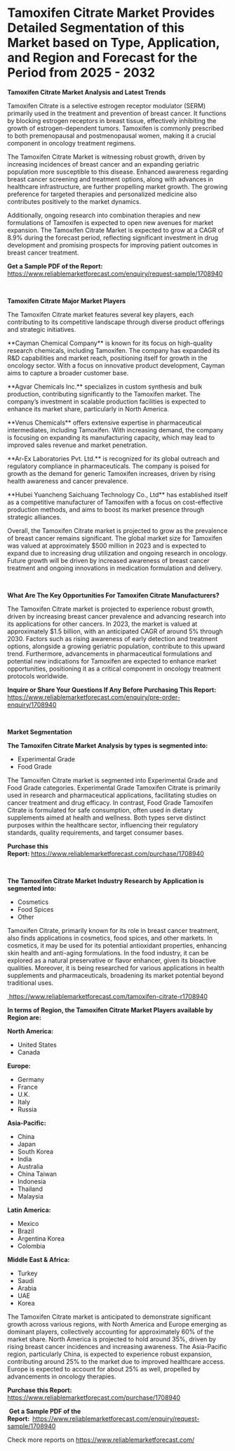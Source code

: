 <p><h1>Tamoxifen Citrate Market Provides Detailed Segmentation of this Market based on Type, Application, and Region and Forecast for the Period from 2025 - 2032</h1></p><p><strong>Tamoxifen Citrate Market Analysis and Latest Trends</strong></p>
<p><p>Tamoxifen Citrate is a selective estrogen receptor modulator (SERM) primarily used in the treatment and prevention of breast cancer. It functions by blocking estrogen receptors in breast tissue, effectively inhibiting the growth of estrogen-dependent tumors. Tamoxifen is commonly prescribed to both premenopausal and postmenopausal women, making it a crucial component in oncology treatment regimens.</p><p>The Tamoxifen Citrate Market is witnessing robust growth, driven by increasing incidences of breast cancer and an expanding geriatric population more susceptible to this disease. Enhanced awareness regarding breast cancer screening and treatment options, along with advances in healthcare infrastructure, are further propelling market growth. The growing preference for targeted therapies and personalized medicine also contributes positively to the market dynamics.</p><p>Additionally, ongoing research into combination therapies and new formulations of Tamoxifen is expected to open new avenues for market expansion. The Tamoxifen Citrate Market is expected to grow at a CAGR of 8.9% during the forecast period, reflecting significant investment in drug development and promising prospects for improving patient outcomes in breast cancer treatment.</p></p>
<p><strong>Get a Sample PDF of the Report:&nbsp;</strong> <a href="https://www.reliablemarketforecast.com/enquiry/request-sample/1708940?utm_campaign=2251&utm_medium=2&utm_source=Github&utm_content=ia&utm_term=30012025&utm_id=tamoxifen-citrate">https://www.reliablemarketforecast.com/enquiry/request-sample/1708940</a></p>
<p>&nbsp;</p>
<p><strong>Tamoxifen Citrate Major Market Players</strong></p>
<p><p>The Tamoxifen Citrate market features several key players, each contributing to its competitive landscape through diverse product offerings and strategic initiatives.</p><p>**Cayman Chemical Company** is known for its focus on high-quality research chemicals, including Tamoxifen. The company has expanded its R&D capabilities and market reach, positioning itself for growth in the oncology sector. With a focus on innovative product development, Cayman aims to capture a broader customer base.</p><p>**Agvar Chemicals Inc.** specializes in custom synthesis and bulk production, contributing significantly to the Tamoxifen market. The company’s investment in scalable production facilities is expected to enhance its market share, particularly in North America.</p><p>**Venus Chemicals** offers extensive expertise in pharmaceutical intermediates, including Tamoxifen. With increasing demand, the company is focusing on expanding its manufacturing capacity, which may lead to improved sales revenue and market penetration.</p><p>**Ar-Ex Laboratories Pvt. Ltd.** is recognized for its global outreach and regulatory compliance in pharmaceuticals. The company is poised for growth as the demand for generic Tamoxifen increases, driven by rising health awareness and cancer prevalence.</p><p>**Hubei Yuancheng Saichuang Technology Co., Ltd** has established itself as a competitive manufacturer of Tamoxifen with a focus on cost-effective production methods, and aims to boost its market presence through strategic alliances.</p><p>Overall, the Tamoxifen Citrate market is projected to grow as the prevalence of breast cancer remains significant. The global market size for Tamoxifen was valued at approximately $500 million in 2023 and is expected to expand due to increasing drug utilization and ongoing research in oncology. Future growth will be driven by increased awareness of breast cancer treatment and ongoing innovations in medication formulation and delivery.</p></p>
<p>&nbsp;</p>
<p><strong>What Are The Key Opportunities For Tamoxifen Citrate Manufacturers?</strong></p>
<p><p>The Tamoxifen Citrate market is projected to experience robust growth, driven by increasing breast cancer prevalence and advancing research into its applications for other cancers. In 2023, the market is valued at approximately $1.5 billion, with an anticipated CAGR of around 5% through 2030. Factors such as rising awareness of early detection and treatment options, alongside a growing geriatric population, contribute to this upward trend. Furthermore, advancements in pharmaceutical formulations and potential new indications for Tamoxifen are expected to enhance market opportunities, positioning it as a critical component in oncology treatment protocols worldwide.</p></p>
<p><strong>Inquire or Share Your Questions If Any Before Purchasing This Report:</strong> <a href="https://www.reliablemarketforecast.com/enquiry/pre-order-enquiry/1708940?utm_campaign=2251&utm_medium=2&utm_source=Github&utm_content=ia&utm_term=30012025&utm_id=tamoxifen-citrate">https://www.reliablemarketforecast.com/enquiry/pre-order-enquiry/1708940</a></p>
<p>&nbsp;</p>
<p><strong>Market Segmentation</strong></p>
<p><strong>The Tamoxifen Citrate Market Analysis by types is segmented into:</strong></p>
<p><ul><li>Experimental Grade</li><li>Food Grade</li></ul></p>
<p><p>The Tamoxifen Citrate market is segmented into Experimental Grade and Food Grade categories. Experimental Grade Tamoxifen Citrate is primarily used in research and pharmaceutical applications, facilitating studies on cancer treatment and drug efficacy. In contrast, Food Grade Tamoxifen Citrate is formulated for safe consumption, often used in dietary supplements aimed at health and wellness. Both types serve distinct purposes within the healthcare sector, influencing their regulatory standards, quality requirements, and target consumer bases.</p></p>
<p><strong>Purchase this Report:&nbsp;</strong><a href="https://www.reliablemarketforecast.com/purchase/1708940?utm_campaign=2251&utm_medium=2&utm_source=Github&utm_content=ia&utm_term=30012025&utm_id=tamoxifen-citrate">https://www.reliablemarketforecast.com/purchase/1708940</a></p>
<p>&nbsp;</p>
<p><strong>The Tamoxifen Citrate Market Industry Research by Application is segmented into:</strong></p>
<p><ul><li>Cosmetics</li><li>Food Spices</li><li>Other</li></ul></p>
<p><p>Tamoxifen Citrate, primarily known for its role in breast cancer treatment, also finds applications in cosmetics, food spices, and other markets. In cosmetics, it may be used for its potential antioxidant properties, enhancing skin health and anti-aging formulations. In the food industry, it can be explored as a natural preservative or flavor enhancer, given its bioactive qualities. Moreover, it is being researched for various applications in health supplements and pharmaceuticals, broadening its market potential beyond traditional uses.</p></p>
<p><a href="https://www.reliablemarketforecast.com/tamoxifen-citrate-r1708940?utm_campaign=2251&utm_medium=2&utm_source=Github&utm_content=ia&utm_term=30012025&utm_id=tamoxifen-citrate">&nbsp;https://www.reliablemarketforecast.com/tamoxifen-citrate-r1708940</a></p>
<p><strong>In terms of Region, the Tamoxifen Citrate Market Players available by Region are:</strong></p>
<p>
    <p> <strong> North America: </strong>
        <ul>
            <li>United States</li>
            <li>Canada</li>
        </ul>
        </p> 
    <p> <strong> Europe: </strong>
        <ul>
            <li>Germany</li>
            <li>France</li>
            <li>U.K.</li>
            <li>Italy</li>
            <li>Russia</li>
        </ul>
        </p> 
    <p> <strong> Asia-Pacific: </strong>
        <ul>
            <li>China</li>
            <li>Japan</li>
            <li>South Korea</li>
            <li>India</li>
            <li>Australia</li>
            <li>China Taiwan</li>
            <li>Indonesia</li>
            <li>Thailand</li>
            <li>Malaysia</li>
        </ul>
        </p> 
    <p> <strong> Latin America: </strong>
        <ul>
            <li>Mexico</li>
            <li>Brazil</li>
            <li>Argentina Korea</li>
            <li>Colombia</li>
        </ul>
        </p> 
    <p> <strong> Middle East & Africa: </strong>
        <ul>
            <li>Turkey</li>
            <li>Saudi</li>
            <li>Arabia</li>
            <li>UAE</li>
            <li>Korea</li>
        </ul>
    </p>
    </p>
<p><p>The Tamoxifen Citrate market is anticipated to demonstrate significant growth across various regions, with North America and Europe emerging as dominant players, collectively accounting for approximately 60% of the market share. North America is projected to hold around 35%, driven by rising breast cancer incidences and increasing awareness. The Asia-Pacific region, particularly China, is expected to experience robust expansion, contributing around 25% to the market due to improved healthcare access. Europe is expected to account for about 25% as well, propelled by advancements in oncology therapies.</p></p>
<p><strong>Purchase this Report: </strong><a href="https://www.reliablemarketforecast.com/purchase/1708940?utm_campaign=2251&utm_medium=2&utm_source=Github&utm_content=ia&utm_term=30012025&utm_id=tamoxifen-citrate">https://www.reliablemarketforecast.com/purchase/1708940</a></p>
<p>&nbsp;<strong>Get a Sample PDF of the Report:&nbsp;&nbsp;</strong><a href="https://www.reliablemarketforecast.com/enquiry/request-sample/1708940?utm_campaign=2251&utm_medium=2&utm_source=Github&utm_content=ia&utm_term=30012025&utm_id=tamoxifen-citrate">https://www.reliablemarketforecast.com/enquiry/request-sample/1708940</a></p>
<p><strong></strong></p>
<p>Check more reports on <a href="https://www.reliablemarketforecast.com/?utm_campaign=2251&utm_medium=2&utm_source=Github&utm_content=ia&utm_term=30012025&utm_id=tamoxifen-citrate">https://www.reliablemarketforecast.com/</a></p>